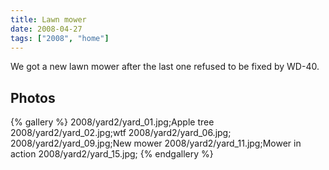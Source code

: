```yaml
---
title: Lawn mower
date: 2008-04-27
tags: ["2008", "home"]
---
```

We got a new lawn mower after the last one refused to be fixed by WD-40.

## Photos 


{% gallery %} 
2008/yard2/yard_01.jpg;Apple tree
2008/yard2/yard_02.jpg;wtf
2008/yard2/yard_06.jpg;
2008/yard2/yard_09.jpg;New mower
2008/yard2/yard_11.jpg;Mower in action
2008/yard2/yard_15.jpg;
{% endgallery %}
